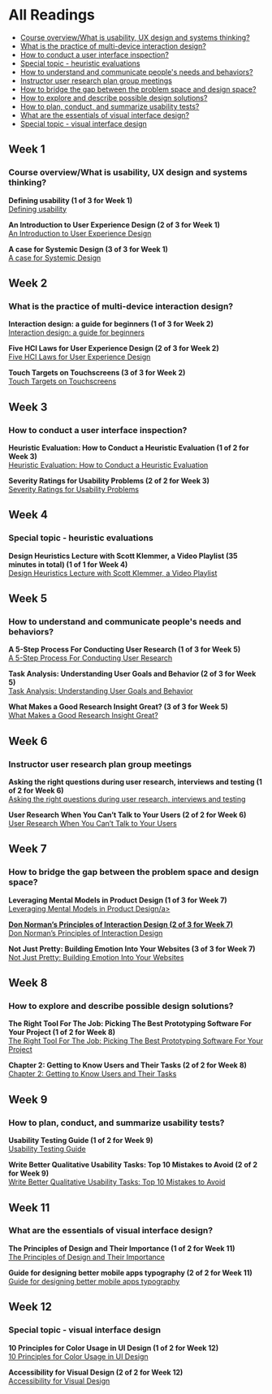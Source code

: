 # All Readings

* [Course overview/What is usability, UX design and systems thinking?](#week-1)
* [What is the practice of multi-device interaction design?](#week-2)
* [How to conduct a user interface inspection?](#week-3)
* [Special topic - heuristic evaluations](#week-4)
* [How to understand and communicate people's needs and behaviors?](#week-5)
* [Instructor user research plan group meetings](#week-6)
* [How to bridge the gap between the problem space and design space?](#week-7)
* [How to explore and describe possible design solutions?](#week-8)
* [How to plan, conduct, and summarize usability tests?](#week-9)
* [What are the essentials of visual interface design?](#week-11)
* [Special topic - visual interface design](#week-12)

## Week 1
### Course overview/What is usability, UX design and systems thinking?
**Defining usability (1 of 3 for Week 1)**    
<a class="embedly-card" data-card-controls="0" data-card-align="left" href="https://blog.prototypr.io/defining-usability-e7bf42e8abd0">Defining usability</a>

**An Introduction to User Experience Design (2 of 3 for Week 1)**  
<a class="embedly-card" data-card-controls="0" data-card-align="left" href="https://marvelapp.com/blog/introduction-user-experience-design/">An Introduction to User Experience Design</a>

**A case for Systemic Design (3 of 3 for Week 1)**  
<a class="embedly-card" data-card-controls="0" data-card-align="left" href="https://uxplanet.org/a-case-for-systemic-design-5a9465b870fa">A case for Systemic Design</a>

## Week 2
### What is the practice of multi-device interaction design?
**Interaction design: a guide for beginners (1 of 3 for Week 2)**  
<a class="embedly-card" data-card-controls="0" data-card-align="left" href="https://uxplanet.org/interaction-design-a-guide-for-beginners-32ff2364b53f">Interaction design: a guide for beginners</a>

**Five HCI Laws for User Experience Design (2 of 3 for Week 2)**  
<a class="embedly-card" data-card-controls="0" data-card-align="left" href="https://measuringu.com/hci-laws/">Five HCI Laws for User Experience Design</a>

**Touch Targets on Touchscreens (3 of 3 for Week 2)**  
<a class="embedly-card" data-card-controls="0" data-card-align="left" href="https://www.nngroup.com/articles/touch-target-size/">Touch Targets on Touchscreens</a>

## Week 3
### How to conduct a user interface inspection?
**Heuristic Evaluation: How to Conduct a Heuristic Evaluation (1 of 2 for Week 3)**  
<a class="embedly-card" data-card-controls="0" data-card-align="left" href="https://www.interaction-design.org/literature/article/heuristic-evaluation-how-to-conduct-a-heuristic-evaluation">Heuristic Evaluation: How to Conduct a Heuristic Evaluation</a>

**Severity Ratings for Usability Problems (2 of 2 for Week 3)**  
<a class="embedly-card" data-card-controls="0" data-card-align="left" href="https://www.nngroup.com/articles/how-to-rate-the-severity-of-usability-problems/">Severity Ratings for Usability Problems</a>

## Week 4
### Special topic - heuristic evaluations
**Design Heuristics Lecture with Scott Klemmer, a Video Playlist (35 minutes in total) (1 of 1 for Week 4)**  
<a class="embedly-card" data-card-controls="0" data-card-align="left" href="https://www.youtube.com/watch?list=PLVtu1bDQijari7LfHOoSTdcpbWIkwZWIA&v=gSm6bOw-KcQ">Design Heuristics Lecture with Scott Klemmer, a Video Playlist</a>

## Week 5
### How to understand and communicate people's needs and behaviors?
**A 5-Step Process For Conducting User Research (1 of 3 for Week 5)**  
<a class="embedly-card" data-card-controls="0" data-card-align="left" href="https://www.smashingmagazine.com/2013/09/5-step-process-conducting-user-research/">A 5-Step Process For Conducting User Research</a>

**Task Analysis: Understanding User Goals and Behavior (2 of 3 for Week 5)**  
<a class="embedly-card" data-card-controls="0" data-card-align="left" href="https://xd.adobe.com/ideas/process/user-research/task-analysis-ux-with-example/">Task Analysis: Understanding User Goals and Behavior</a>

**What Makes a Good Research Insight Great? (3 of 3 for Week 5)**  
<a class="embedly-card" data-card-controls="0" data-card-align="left" href="https://www.uxmatters.com/mt/archives/2017/06/what-makes-a-good-research-insight-great.php">What Makes a Good Research Insight Great?</a>

## Week 6
### Instructor user research plan group meetings
**Asking the right questions during user research, interviews and testing (1 of 2 for Week 6)**  
<a class="embedly-card" data-card-controls="0" data-card-align="left" href="https://uxdesign.cc/asking-the-right-questions-on-user-research-interviews-and-testing-427261742a67">Asking the right questions during user research, interviews and testing</a>

**User Research When You Can’t Talk to Your Users (2 of 2 for Week 6)**  
<a class="embedly-card" data-card-controls="0" data-card-align="left" href="https://alistapart.com/article/user-research-when-you-cant-talk-to-your-users/">User Research When You Can’t Talk to Your Users</a>

## Week 7
### How to bridge the gap between the problem space and design space?
**Leveraging Mental Models in Product Design (1 of 3 for Week 7)**  
<a class="embedly-card" data-card-controls="0" data-card-align="left" href="https://medium.com/swlh/leveraging-mental-models-in-ux-design-21ba8fbce22d">Leveraging Mental Models in Product Design/a>

**Don Norman’s Principles of Interaction Design (2 of 3 for Week 7)**  
<a class="embedly-card" data-card-controls="0" data-card-align="left" href="https://medium.com/@sachinrekhi/don-normans-principles-of-interaction-design-51025a2c0f33">Don Norman’s Principles of Interaction Design</a>

**Not Just Pretty: Building Emotion Into Your Websites (3 of 3 for Week 7)**  
<a class="embedly-card" data-card-controls="0" data-card-align="left" href="https://www.smashingmagazine.com/2012/04/building-emotion-into-your-websites/">Not Just Pretty: Building Emotion Into Your Websites</a>

## Week 8
### How to explore and describe possible design solutions?
**The Right Tool For The Job: Picking The Best Prototyping Software For Your Project (1 of 2 for Week 8)**  
<a class="embedly-card" data-card-controls="0" data-card-align="left" href="https://uxdesign.cc/the-right-tool-for-the-job-picking-the-best-prototyping-software-for-your-project-6ddd5145d860">The Right Tool For The Job: Picking The Best Prototyping Software For Your Project</a>

**Chapter 2: Getting to Know Users and Their Tasks (2 of 2 for Week 8)**  
<a class="embedly-card" data-card-controls="0" data-card-align="left" href="https://courses.cs.washington.edu/courses/cse440/08au/readings_files/lewis-reiman/chap-2.v-1.html">Chapter 2: Getting to Know Users and Their Tasks</a>

## Week 9
### How to plan, conduct, and summarize usability tests?
**Usability Testing Guide (1 of 2 for Week 9)**  
<a class="embedly-card" data-card-controls="0" data-card-align="left" href="https://boxesandarrows.com/usability-testing-guide/">Usability Testing Guide</a>

**Write Better Qualitative Usability Tasks: Top 10 Mistakes to Avoid (2 of 2 for Week 9)**  
<a class="embedly-card" data-card-controls="0" data-card-align="left" href="https://www.nngroup.com/articles/better-usability-tasks/">Write Better Qualitative Usability Tasks: Top 10 Mistakes to Avoid</a>

## Week 11
### What are the essentials of visual interface design?
**The Principles of Design and Their Importance (1 of 2 for Week 11)**  
<a class="embedly-card" data-card-controls="0" data-card-align="left" href="https://www.toptal.com/designers/ui/principles-of-design">The Principles of Design and Their Importance</a>

**Guide for designing better mobile apps typography (2 of 2 for Week 11)**  
<a class="embedly-card" data-card-controls="0" data-card-align="left" href="https://uxdesign.cc/guide-for-designing-better-mobile-apps-typography-5796495ef86f">Guide for designing better mobile apps typography</a>

## Week 12
### Special topic - visual interface design
**10 Principles for Color Usage in UI Design (1 of 2 for Week 12)**  
<a class="embedly-card" data-card-controls="0" data-card-align="left" href="https://uxdesign.cc/10-principles-for-color-usage-in-ui-design-65174b213004">10 Principles for Color Usage in UI Design</a>

**Accessibility for Visual Design (2 of 2 for Week 12)**  
<a class="embedly-card" data-card-controls="0" data-card-align="left" href="https://www.uxbooth.com/articles/accessibility-visual-design/">Accessibility for Visual Design</a>
